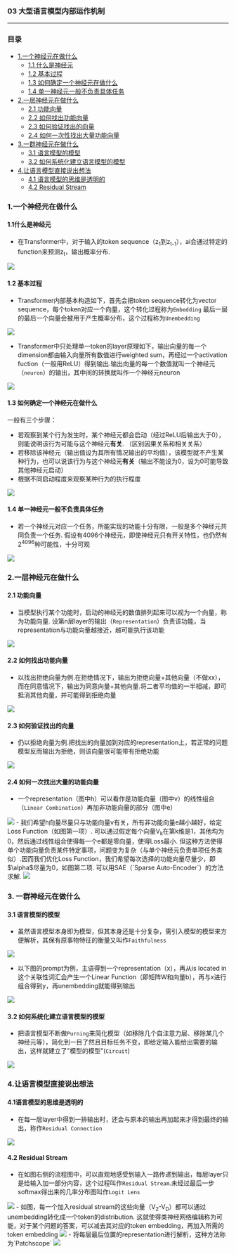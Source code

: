 ### 03 大型语言模型内部运作机制
***
### 目录
- [1.一个神经元在做什么](#1一个神经元在做什么)
   - [1.1 什么是神经元](#11什么是神经元)
   - [1.2 基本过程](#12-基本过程)
   - [1.3 如何确定一个神经元在做什么](#13-如何确定一个神经元在做什么)
   - [1.4 单一神经元一般不负责具体任务](#14-单一神经元一般不负责具体任务)
- [2.一层神经元在做什么](#2一层神经元在做什么)
   - [2.1 功能向量](#21-功能向量)
   - [2.2 如何找出功能向量](#22-如何找出功能向量)
   - [2.3 如何验证找出的向量](#23-如何验证找出的向量)
   - [2.4 如何一次性找出大量功能向量](#24-如何一次性找出大量功能向量)
- [3.一群神经元在做什么](#3一群神经元在做什么)
   - [3.1 语言模型的模型](#31-语言模型的模型)
   - [3.2 如何系统化建立语言模型的模型](#32-如何系统化建立语言模型的模型)
- [4.让语言模型直接说出想法](#4让语言模型直接说出想法)
   - [4.1 语言模型的思维是透明的](#41语言模型的思维是透明的)
   - [4.2 Residual Stream](#42-residual-stream)

### 1.一个神经元在做什么
#### 1.1什么是神经元
- 在Transformer中，对于输入的token sequence（z<sub>1</sub>到z<sub>t-1</sub>），ai会通过特定的function来预测z<sub>t</sub>，输出概率分布.
<img src="https://i-blog.csdnimg.cn/direct/d98038ddcf1d4830b4f76c40b0bdc91b.png">

#### 1.2 基本过程
- Transformer内部基本构造如下，首先会把token sequence转化为vector sequence，每个token对应一个向量，这个转化过程称为`Embedding`
最后一层的最后一个向量会被用于产生概率分布，这个过程称为`Unembedding`
<img src="https://i-blog.csdnimg.cn/direct/1e88077412984a88926ee7e1cd1ba828.png">

- Transformer中只处理单一token的layer原理如下，输出向量的每一个dimension都由输入向量所有数值进行weighted sum，再经过一个activation fuction（一般用ReLU）得到输出.输出向量的每一个数值就叫一个神经元（`neuron`）的输出，其中间的转换就叫作一个神经元neuron
<img src="https://i-blog.csdnimg.cn/direct/39609f742c554f8f84dbb0f5f4a57fcd.png">

#### 1.3 如何确定一个神经元在做什么
一般有三个步骤：
- 若观察到某个行为发生时，某个神经元都会启动（经过ReLU后输出大于0），则能说明该行为可能与这个神经元**有关**. （区别因果关系和相关关系）  
- 若移除该神经元（输出值设为其所有情况输出的平均值），该模型就不产生某种行为，也可以说该行为与这个神经元**有关**（输出不能设为0，设为0可能导致其他神经元启动）
- 根据不同启动程度来观察某种行为的执行程度
<img src="https://i-blog.csdnimg.cn/direct/9a888ff6ee984d9fa16840cb07bb03fc.png">

#### 1.4 单一神经元一般不负责具体任务
- 若一个神经元对应一个任务，所能实现的功能十分有限，一般是多个神经元共同负责一个任务. 假设有4096个神经元，即使神经元只有开关特性，也仍然有2<sup>4096</sup>种可能性，十分可观
<img src="https://i-blog.csdnimg.cn/direct/f1760fd2e4b9420fae27bb45835bfa96.png">

### 2.一层神经元在做什么
#### 2.1 功能向量
- 当模型执行某个功能时，启动的神经元的数值排列起来可以视为一个向量，称为功能向量. 设第n层layer的输出（`Representation`）负责该功能，当representation与功能向量越接近，越可能执行该功能
<img src="https://i-blog.csdnimg.cn/direct/f1bb0bc4cd9c4434afa4d24ae423ee05.png">

#### 2.2 如何找出功能向量
- 以找出拒绝向量为例.在拒绝情况下，输出为拒绝向量+其他向量（不做xx），而在同意情况下，输出为同意向量+其他向量.将二者平均值的一半相减，即可抵消其他向量，并可能得到拒绝向量
<img src="https://i-blog.csdnimg.cn/direct/b2d2cd29fe9d468dbbddaafa00cca305.png">

#### 2.3 如何验证找出的向量
- 仍以拒绝向量为例.把找出的向量加到对应的representation上，若正常的问题模型反而输出为拒绝，则该向量很可能带有拒绝功能
<img src="https://i-blog.csdnimg.cn/direct/80ff77ea833247eaaa3eb1dffc9441a1.png">

#### 2.4 如何一次找出大量的功能向量
- 一个representation（图中h）可以看作是功能向量（图中v）的线性组合（`Linear Combination`）再加非功能向量的部分（图中e）
<img src="https://i-blog.csdnimg.cn/direct/fadc4c135bdd49bfa62afb6978d78662.png">
- 我们希望h向量尽量只与功能向量v有关，所有非功能向量e越小越好，给定Loss Function（如图第一项）. 可以通过假定每个向量V<sub>k</sub>在第k维是1，其他均为0，然后通过线性组合使得每一个e都是零向量，使得Loss最小. 但这种方法使得单个功能向量负责某件特定事项，问题变为复杂（与单个神经元负责单项任务类似）.因而我们优化Loss Function，我们希望每次选择的功能向量尽量少，即$\alpha$尽量为0，如图第二项. 可以用SAE（`Sparse Auto-Encoder`）的方法求解.
<img src="https://i-blog.csdnimg.cn/direct/5863ca664e8e4a558dde287a82fee52a.png">

### 3. 一群神经元在做什么
#### 3.1 语言模型的模型
- 虽然语言模型本身即为模型，但其本身还是十分复杂，需引入模型的模型来方便解析，其保有原事物特征的衡量又叫作`Faithfulness`
<img src="https://i-blog.csdnimg.cn/direct/8c38c1dde62542c0a4b5ff204dbfee71.png">

- 以下图的prompt为例，主语得到一个representation（x），再从is located in这个关联性词汇会产生一个Linear Function（即矩阵W和向量b），再与x进行组合得到y，再unembedding就能得到输出
<img src="https://i-blog.csdnimg.cn/direct/2c80f7d8ebb54b68a1e6d2230c99e18a.png">

#### 3.2 如何系统化建立语言模型的模型
- 把语言模型不断做`Purning`来简化模型（如移除几个自注意力层、移除某几个神经元等），简化到一目了然且目标任务不变，即给定输入能给出需要的输出，这样就建立了"模型的模型"(`Circuit`)
<img src="https://i-blog.csdnimg.cn/direct/b2bf28c3441d457d9d6f08f529cebe9e.png">

### 4.让语言模型直接说出想法
#### 4.1语言模型的思维是透明的
- 在每一层layer中得到一排输出时，还会与原本的输出再加起来才得到最终的输出，称作`Residual Connection`
<img src="https://i-blog.csdnimg.cn/direct/c66c6b6f2923409f91c9156e9f30d663.png">

#### 4.2 Residual Stream
- 在如图右侧的流程图中，可以直观地感受到输入一路传递到输出，每层layer只是给输入加一部分内容，这个过程叫作`Residual Stream`.未经过最后一步softmax得出来的几率分布图叫作`Logit Lens`
<img src="https://i-blog.csdnimg.cn/direct/f4f5f42a6f6c456e8392fd65bebbb5f3.png">
- 如图，每一个加入residual stream的这些向量（V<sub>2</sub>-V<sub>D</sub>）都可以通过unembedding转化成一个token的distribution. 这就使得类神经网络编辑称为可能，对于某个问题的答案，可以减去其对应的token embedding，再加入所需的token embedding
<img src="https://i-blog.csdnimg.cn/direct/d8ce4491f0ff4044891f8f8a5f1caca7.png">
- 将每层最后位置的representation进行解析，这种方法称为`Patchscope`
<img src="https://i-blog.csdnimg.cn/direct/931d946ac7e745fda2d5a5d34bf2d124.png">